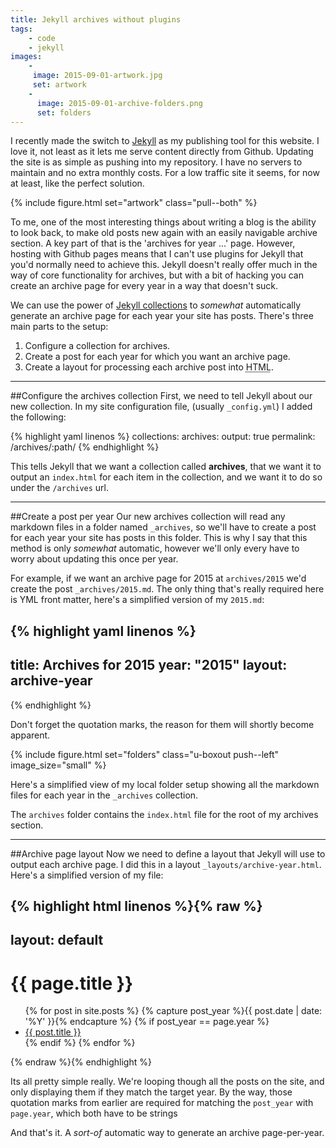 ```yaml
---
title: Jekyll archives without plugins
tags:
    - code
    - jekyll
images:
    -
     image: 2015-09-01-artwork.jpg
     set: artwork
    -
      image: 2015-09-01-archive-folders.png
      set: folders
---
```

I recently made the switch to [Jekyll](http://jekyllrb.com) as my publishing tool for this website. I love it, not least as it lets me serve content directly from Github. Updating the site is as simple as pushing into my repository. I have no servers to maintain and no extra monthly costs. For a low traffic site it seems, for now at least, like the perfect solution.

{% include figure.html set="artwork" class="pull--both" %}

To me, one of the most interesting things about writing a blog is the ability to look back, to make old posts new again with an easily navigable archive section. A key part of that is the 'archives for year ...' page. However, hosting with Github pages means that I can't use plugins for Jekyll that you'd normally need to achieve this. Jekyll doesn't really offer much in the way of core functionality for archives, but with a bit of hacking you can create an archive page for every year in a way that doesn't suck.

We can use the power of [Jekyll collections](http://jekyllrb.com/docs/collections/) to _somewhat_ automatically generate an archive page for each year your site has posts. There's three main parts to the setup:

1. Configure a collection for archives.
2. Create a post for each year for which you want an archive page.
3. Create a layout for processing each archive post into <abbr title="Hyper Text Markup Language">HTML</abbr>.

---

##Configure the archives collection
First, we need to tell Jekyll about our new collection. In my site configuration file, (usually `_config.yml`) I added the following:

{% highlight yaml linenos %}
collections:
  archives:
    output: true
    permalink: /archives/:path/
{% endhighlight %}

This tells Jekyll that we want a collection called **archives**, that we want it to output an `index.html` for each item in the collection, and we want it to do so under the `/archives` url. 

---

##Create a post per year
Our new archives collection will read any markdown files in a folder named `_archives`, so we'll have to create a post for each year your site has posts in this folder. This is why I say that this method is only _somewhat_ automatic, however we'll only every have to worry about updating this once per year.

For example, if we want an archive page for 2015 at `archives/2015` we'd create the post `_archives/2015.md`. The only thing that's really required here is YML front matter, here's a simplified version of my `2015.md`:

{% highlight yaml linenos %}
---
title: Archives for 2015
year: "2015"
layout: archive-year
---
{% endhighlight %}

Don't forget the quotation marks, the reason for them will shortly become apparent. 

{% include figure.html set="folders" class="u-boxout push--left" image_size="small" %}

Here's a simplified view of my local folder setup showing all the markdown files for each year in the `_archives` collection. 

The `archives` folder contains the `index.html` file for the root of my archives section.

---

##Archive page layout
Now we need to define a layout that Jekyll will use to output each archive page. I did this in a layout  `_layouts/archive-year.html`. Here's a simplified version of my file:

{% highlight html linenos %}{% raw %}
---
layout: default
---
<h1>{{ page.title }}</h1>
<ul>
{% for post in site.posts %}
    {% capture post_year %}{{ post.date | date: '%Y' }}{% endcapture %}
    {% if post_year == page.year %}
            <li><a href="{{ site.baseurl }}{{ post.url }}">{{ post.title }}</a></li>       
    {% endif %}
{% endfor %}
</ul>
{% endraw %}{% endhighlight %}

Its all pretty simple really. We're looping though all the posts on the site, and only displaying them if they match the target year. By the way, those quotation marks from earlier are required for matching the  `post_year` with `page.year`, which both have to be strings

And that's it. A _sort-of_ automatic way to generate an archive page-per-year. 